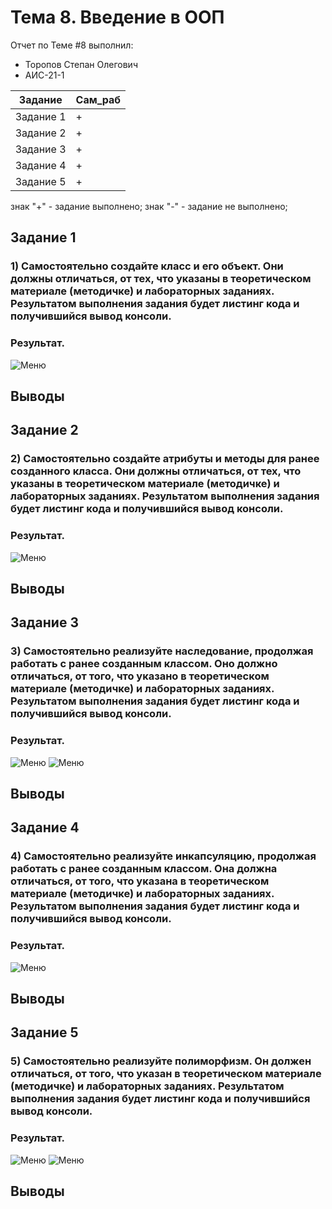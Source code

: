 # Тема 8. Введение в ООП
Отчет по Теме #8 выполнил:
- Торопов Степан Олегович
- АИС-21-1

| Задание | Сам_раб | 
| ------ | ------ | 
| Задание 1 | + |
| Задание 2 | + |
| Задание 3 | + |
| Задание 4 | + |
| Задание 5 | + |

знак "+" - задание выполнено; знак "-" - задание не выполнено;

## Задание 1
### 1)	Самостоятельно создайте класс и его объект. Они должны отличаться, от тех, что указаны в теоретическом материале (методичке) и лабораторных заданиях. Результатом выполнения задания будет листинг кода и получившийся вывод консоли.

### Результат.
![Меню](https://github.com/Esphend/Software_Engineering/blob/Topic_8/pic/Pic01.png)
## Выводы


## Задание 2
### 2)	Самостоятельно создайте атрибуты и методы для ранее созданного класса. Они должны отличаться, от тех, что указаны в теоретическом материале (методичке) и лабораторных заданиях. Результатом выполнения задания будет листинг кода и получившийся вывод консоли.

### Результат.
![Меню](https://github.com/Esphend/Software_Engineering/blob/Topic_8/pic/Pic02.png)
## Выводы


## Задание 3
### 3)	Самостоятельно реализуйте наследование, продолжая работать с ранее созданным классом. Оно должно отличаться, от того, что указано в теоретическом материале (методичке) и лабораторных заданиях. Результатом выполнения задания будет листинг кода и получившийся вывод консоли.

### Результат.
![Меню](https://github.com/Esphend/Software_Engineering/blob/Topic_8/pic/Pic03_1.png)
![Меню](https://github.com/Esphend/Software_Engineering/blob/Topic_8/pic/Pic03_2.png)
## Выводы

  
## Задание 4
### 4)	Самостоятельно реализуйте инкапсуляцию, продолжая работать с ранее созданным классом. Она должна отличаться, от того, что указана в теоретическом материале (методичке) и лабораторных заданиях. Результатом выполнения задания будет листинг кода и получившийся вывод консоли.

### Результат.
![Меню](https://github.com/Esphend/Software_Engineering/blob/Topic_8/pic/Pic04.png)
## Выводы


## Задание 5
### 5)	Самостоятельно реализуйте полиморфизм. Он должен отличаться, от того, что указан в теоретическом материале (методичке) и лабораторных заданиях. Результатом выполнения задания будет листинг кода и получившийся вывод консоли.

### Результат.
![Меню](https://github.com/Esphend/Software_Engineering/blob/Topic_8/pic/Pic05_1.png)
![Меню](https://github.com/Esphend/Software_Engineering/blob/Topic_8/pic/Pic05_2.png)
## Выводы
